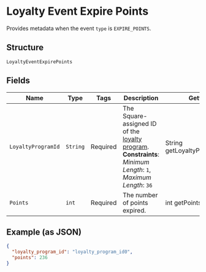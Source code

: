 
# Loyalty Event Expire Points

Provides metadata when the event `type` is `EXPIRE_POINTS`.

## Structure

`LoyaltyEventExpirePoints`

## Fields

| Name | Type | Tags | Description | Getter |
|  --- | --- | --- | --- | --- |
| `LoyaltyProgramId` | `String` | Required | The Square-assigned ID of the [loyalty program](../../doc/models/loyalty-program.md).<br>**Constraints**: *Minimum Length*: `1`, *Maximum Length*: `36` | String getLoyaltyProgramId() |
| `Points` | `int` | Required | The number of points expired. | int getPoints() |

## Example (as JSON)

```json
{
  "loyalty_program_id": "loyalty_program_id0",
  "points": 236
}
```

